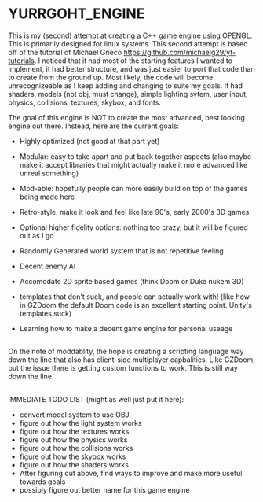 # YURRGOHT_ENGINE
This is my (second) attempt at creating a C++ game engine using OPENGL. This is primarily designed for linux systems. 
This second attempt is based off of the tutorial of Michael Grieco https://github.com/michaelg29/yt-tutorials. I noticed that it had most of the starting features I wanted to implement, it had better structure, and was just easier to port that code than to create from the ground up. Most likely, the code will become unrecognizeable as I keep adding and changing to suite my goals. 
It had shaders, models (not obj, must change), simple lighting sytem, user input, physics, collisions, textures, skybox, and fonts.   

The goal of this engine is NOT to create the most advanced, best looking engine out there. Instead, here are the current goals:

- Highly optimized (not good at that part yet)
- Modular: easy to take apart and put back together aspects (also maybe make it accept libraries that might actually make it more advanced like unreal something)
- Mod-able: hopefully people can more easily build on top of the games being made here
- Retro-style: make it look and feel like late 90's, early 2000's 3D games
- Optional higher fidelity options: nothing too crazy, but it will be figured out as I go
- Randomly Generated world system that is not repetitive feeling
- Decent enemy AI
- Accomodate 2D sprite based games (think Doom or Duke nukem 3D)
- templates that don't suck, and people can actually work with! (like how in GZDoom the default Doom code is an excellent starting point. Unity's templates suck)

- Learning how to make a decent game engine for personal useage

##

On the note of moddablity, the hope is creating a scripting language way down the line that also has client-side multiplayer capbalities.
Like GZDoom, but the issue there is getting custom functions to work. This is still way down the line.

##

IMMEDIATE TODO LIST (might as well just put it here):
- convert model system to use OBJ
- figure out how the light system works
- figure out how the textures works
- figure out how the physics works
- figure out how the collisions works
- figure out how the skybox works
- figure out how the shaders works
- After figuring out above, find ways to improve and make more useful towards goals
- possibly figure out better name for this game engine


